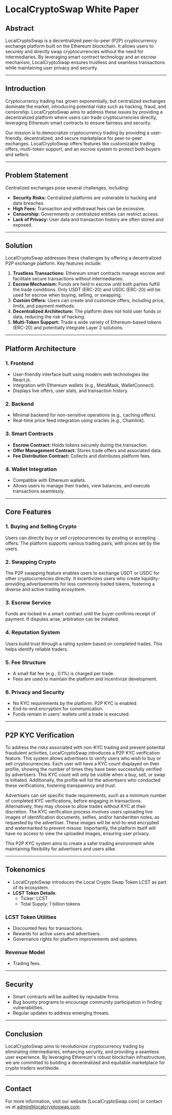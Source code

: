 # LocalCryptoSwap White Paper

## Abstract
LocalCryptoSwap is a decentralized peer-to-peer (P2P) cryptocurrency exchange platform built on the Ethereum blockchain. It allows users to securely and directly swap cryptocurrencies without the need for intermediaries. By leveraging smart contract technology and an escrow mechanism, LocalCryptoSwap ensures trustless and seamless transactions while maintaining user privacy and security.

---

## Introduction
Cryptocurrency trading has grown exponentially, but centralized exchanges dominate the market, introducing potential risks such as hacking, fraud, and censorship. LocalCryptoSwap aims to address these issues by providing a decentralized platform where users can trade cryptocurrencies directly, leveraging Ethereum smart contracts to ensure fairness and security.

Our mission is to democratize cryptocurrency trading by providing a user-friendly, decentralized, and secure marketplace for peer-to-peer exchanges. LocalCryptoSwap offers features like customizable trading offers, multi-token support, and an escrow system to protect both buyers and sellers.

---

## Problem Statement
Centralized exchanges pose several challenges, including:
- **Security Risks:** Centralized platforms are vulnerable to hacking and data breaches.
- **High Fees:** Transaction and withdrawal fees can be excessive.
- **Censorship:** Governments or centralized entities can restrict access.
- **Lack of Privacy:** User data and transaction history are often stored and exposed.

---

## Solution
LocalCryptoSwap addresses these challenges by offering a decentralized P2P exchange platform. Key features include:

1. **Trustless Transactions:** Ethereum smart contracts manage escrow and facilitate secure transactions without intermediaries.
2. **Escrow Mechanism:** Funds are held in escrow until both parties fulfill the trade conditions. Only USDT (ERC-20) and USDC (ERC-20) will be used for escrow when buying, selling, or swapping.
3. **Custom Offers:** Users can create and customize offers, including price, limits, and payment methods.
4. **Decentralized Architecture:** The platform does not hold user funds or data, reducing the risk of hacking.
5. **Multi-Token Support:** Trade a wide variety of Ethereum-based tokens (ERC-20) and potentially integrate Layer 2 solutions.

---

## Platform Architecture

### 1. **Frontend**
- User-friendly interface built using modern web technologies like React.js.
- Integration with Ethereum wallets (e.g., MetaMask, WalletConnect).
- Displays live offers, user stats, and transaction history.

### 2. **Backend**
- Minimal backend for non-sensitive operations (e.g., caching offers).
- Real-time price feed integration using oracles (e.g., Chainlink).

### 3. **Smart Contracts**
- **Escrow Contract:** Holds tokens securely during the transaction.
- **Offer Management Contract:** Stores trade offers and associated data.
- **Fee Distribution Contract:** Collects and distributes platform fees.

### 4. **Wallet Integration**
- Compatible with Ethereum wallets.
- Allows users to manage their trades, view balances, and execute transactions seamlessly.

---

## Core Features

### 1. Buying and Selling Crypto
Users can directly buy or sell cryptocurrencies by posting or accepting offers. The platform supports various trading pairs, with prices set by the users.

### 2. Swapping Crypto
The P2P swapping feature enables users to exchange USDT or USDC for other cryptocurrencies directly. It incentivizes users who create liquidity-providing advertisements for less commonly traded tokens, fostering a diverse and active trading ecosystem.

### 3. Escrow Service
Funds are locked in a smart contract until the buyer confirms receipt of payment. If disputes arise, arbitration can be initiated.

### 4. Reputation System
Users build trust through a rating system based on completed trades. This helps identify reliable traders.

### 5. Fee Structure
- A small flat fee (e.g., 0.1%) is charged per trade.
- Fees are used to maintain the platform and incentivize development.

### 6. Privacy and Security
- No KYC requirements by the platform. P2P KYC is enabled
- End-to-end encryption for communication.
- Funds remain in users' wallets until a trade is executed.

---

## P2P KYC Verification
To address the risks associated with non-KYC trading and prevent potential fraudulent activities, LocalCryptoSwap introduces a P2P KYC verification feature. This system allows advertisers to verify users who wish to buy or sell cryptocurrencies. Each user will have a KYC count displayed on their profile, showing the number of times they have been successfully verified by advertisers. This KYC count will only be visible when a buy, sell, or swap is initiated. Additionally, the profile will list the advertisers who conducted these verifications, fostering transparency and trust.

Advertisers can set specific trade requirements, such as a minimum number of completed KYC verifications, before engaging in transactions. Alternatively, they may choose to allow trades without KYC at their discretion. The KYC verification process involves users uploading live images of identification documents, selfies, and/or handwritten notes, as requested by the advertiser. These images will be end-to-end encrypted and watermarked to prevent misuse. Importantly, the platform itself will have no access to view the uploaded images, ensuring user privacy.

This P2P KYC system aims to create a safer trading environment while maintaining flexibility for advertisers and users alike.

---

## Tokenomics

- LocalCryptoSwap introduces the Local Crypto Swap Token LCST as part of its ecosystem.
- **LCST Token Details**:
  - Ticker: LCST
  - Total Supply: 1 billion tokens

### LCST Token Utilities
   - Discounted fees for transactions.
   - Rewards for active users and advertisers.
   - Governance rights for platform improvements and updates.

### Revenue Model
- Trading fees.

---

## Security
- Smart contracts will be audited by reputable firms.
- Bug bounty programs to encourage community participation in finding vulnerabilities.
- Regular updates to address emerging threats.

---

## Conclusion
LocalCryptoSwap aims to revolutionize cryptocurrency trading by eliminating intermediaries, enhancing security, and providing a seamless user experience. By leveraging Ethereum's robust blockchain infrastructure, we are committed to building a decentralized and equitable marketplace for crypto traders worldwide.

---

## Contact
For more information, visit our website [LocalCryptoSwap.com] or contact us at admin@localcryptoswap.com.

